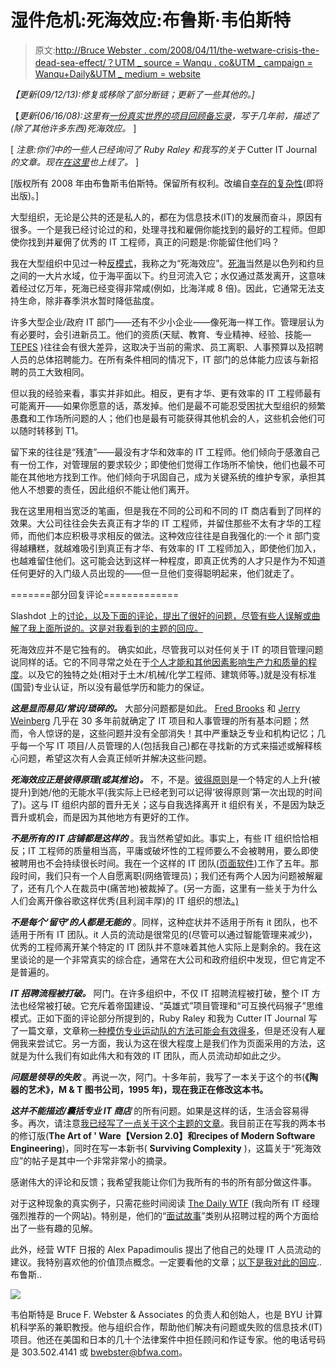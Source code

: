 # 湿件危机:死海效应:布鲁斯·韦伯斯特

> 原文:[http://Bruce Webster . com/2008/04/11/the-wetware-crisis-the-dead-sea-effect/？UTM _ source = Wanqu . co&UTM _ campaign = Wanqu+Daily&UTM _ medium = website](http://brucefwebster.com/2008/04/11/the-wetware-crisis-the-dead-sea-effect/?utm_source=wanqu.co&utm_campaign=Wanqu+Daily&utm_medium=website)

*【更新(09/12/13):修复或移除了部分断链；更新了一些其他的。]*

【*更新(06/16/08):这里有[一份真实世界的项目回顾备忘录](http://brucefwebster.com/2008/06/16/anatomy-of-a-runaway-it-project/)，写于几年前，描述了(除了其他许多东西)死海效应。* ]

[ *注意:你们中的一些人已经询问了 Ruby Raley 和我写的关于* Cutter IT Journal *的文章。现在[在这里](http://brucefwebster.com/2008/04/14/the-longest-yard-reorganizing-it-for-success/)也上线了。* ]

[版权所有 2008 年由布鲁斯韦伯斯特。保留所有权利。改编自[幸存的复杂性](http://brucefwebster.com/projects/)(即将出版)。]

大型组织，无论是公共的还是私人的，都在为信息技术(IT)的发展而奋斗，原因有很多。一个是我已经讨论过的和，处理寻找和雇佣你能找到的最好的工程师。但即使你找到并雇佣了优秀的 IT 工程师，真正的问题是:你能留住他们吗？

我在大型组织中见过一种[反模式](http://en.wikipedia.org/wiki/Anti-pattern)，我称之为“死海效应”。[死海](http://en.wikipedia.org/wiki/The_Dead_Sea)当然是以色列和约旦之间的一大片水域，位于海平面以下。约旦河流入它；水仅通过蒸发离开，这意味着经过亿万年，死海已经变得非常咸(例如，比海洋咸 8 倍)。因此，它通常无法支持生命，除非春季洪水暂时降低盐度。

许多大型企业/政府 IT 部门——还有不少小企业——像死海一样工作。管理层认为有必要时，会引进新员工。他们的资质(天赋、教育、专业精神、经验、技能— [TEPES](http://brucefwebster.com/2008/01/10/the-wetware-crisis-tepes/) )往往会有很大差异，这取决于当前的需求、员工离职、人事预算以及招聘人员的总体招聘能力。在所有条件相同的情况下，IT 部门的总体能力应该与新招聘的员工大致相同。

但以我的经验来看，事实并非如此。相反，更有才华、更有效率的 IT 工程师最有可能离开——如果你愿意的话，蒸发掉。他们是最不可能忍受困扰大型组织的频繁愚蠢和工作场所问题的人；他们也是最有可能获得其他机会的人，这些机会他们可以随时转移到 T1。

留下来的往往是“残渣”——最没有才华和效率的 IT 工程师。他们倾向于感激自己有一份工作，对管理层的要求较少；即使他们觉得工作场所不愉快，他们也最不可能在其他地方找到工作。他们倾向于巩固自己，成为关键系统的维护专家，承担其他人不想要的责任，因此组织不能让他们离开。

我在这里用相当宽泛的笔画，但是我在不同的公司和不同的 IT 商店看到了同样的效果。大公司往往会失去真正有才华的 IT 工程师，并留住那些不太有才华的工程师，而他们本应积极寻求相反的做法。这种效应往往是自我强化的:一个 it 部门变得越糟糕，就越难吸引到真正有才华、有效率的 IT 工程师加入，即使他们加入，也越难留住他们。这可能会达到这样一种程度，即真正优秀的人才只是作为不知道任何更好的入门级人员出现的——但一旦他们变得聪明起来，他们就走了。

=======部分回复评论=============

Slashdot 上的[讨论，以及下面的评论，提出了很好的问题，尽管有些人误解或曲解了我上面所说的。这是对我看到的主题的回应。](http://it.slashdot.org/article.pl?sid=08/04/12/2241216)

死海效应并不是它独有的。 确实如此，尽管我可以对任何关于 IT 的项目管理问题说同样的话。它的不同寻常之处在于[个人才能和其他因素影响生产力和质量的程度](http://brucefwebster.com/2008/01/10/the-wetware-crisis-tepes/)。以及它的独特之处(相对于土木/机械/化学工程师、建筑师等。)就是没有标准(国营)专业认证，所以没有最低学历和能力的保证。

***这是显而易见/常识/琐碎的。*** 大部分问题都是如此。 [Fred Brooks](http://bfwa.com/2012/06/04/rise-the-mythical-man-month-frederick-p-brooks-jr-19751995/) 和 [Jerry Weinberg](http://bfwa.com/2012/05/21/rise-the-psychology-of-computer-programming-gerald-m-weinberg-19711998/) 几乎在 30 多年前就确定了 IT 项目和人事管理的所有基本问题；然而，令人惊讶的是，这些问题并没有全部消失！其中严重缺乏专业和机构记忆；几乎每一个写 IT 项目/人员管理的人(包括我自己)都在寻找新的方式来描述或解释核心问题，希望这次有人会真正倾听并解决这些问题。

***死海效应正是彼得原理(或其推论)。*** 不，不是。[彼得原则](http://en.wikipedia.org/wiki/Peter_principle)是一个特定的人上升(被提升)到她/他的无能水平(我实际上已经老到可以记得‘彼得原则’第一次出现的时间了)。这与 IT 组织内部的晋升无关；这与自我选择离开 it 组织有关，不是因为缺乏晋升或机会，而是因为其他地方有更好的工作。

***不是所有的 IT 店铺都是这样的*** 。我当然希望如此。事实上，有些 IT 组织恰恰相反；IT 工程师的质量相当高，平庸或破坏性的工程师要么不会被聘用，要么即使被聘用也不会持续很长时间。我在一个这样的 IT 团队([页面软件](http://www.kevra.org/TheBestOfNext/ThirdPartyProducts/ThirdPartySoftware/PersonalProductivity/DocumentCreation/PagesByPages/files/page32_2.pdf))工作了五年。那段时间，我们只有一个人自愿离职(网络管理员)；我们还有两个人因为问题被解雇了，还有几个人在裁员中(痛苦地)被裁掉了。(另一方面，这里有一些关于为什么人们会离开像谷歌这样优秀(且利润丰厚)的 IT 组织的想法[。)](http://brucefwebster.com/2008/05/05/the-dead-sea-effect-why-would-it-engineers-leave-google/)

***不是每个‘留守’的人都是无能的*** 。同样，这种症状并不适用于所有 it 团队，也不适用于所有 IT 团队。it 人员的流动是很常见的(尽管可以通过智能管理来减少)，优秀的工程师离开某个特定的 IT 团队并不意味着其他人实际上是剩余的。我在这里谈论的是一个非常真实的综合症，通常在大公司和政府组织中发现，但它肯定不是普遍的。

***IT 招聘流程被打破。*** 阿门。在许多组织中，不仅 IT 招聘流程被打破，整个 IT 方法也经常被打破。它充斥着帝国建设、“英雄式”项目管理和“可互换代码猴子”思维模式。正如下面的评论部分所提到的，Ruby Raley 和我为 Cutter IT Journal 写了一篇文章，文章称[一种模仿专业运动队的方法可能会有效得多](http://brucefwebster.com/2008/04/14/the-longest-yard-reorganizing-it-for-success/)，但是还没有人雇佣我来尝试它。另一方面，我认为这在很大程度上是我们作为页面采用的方法，这就是为什么我们有如此伟大和有效的 IT 团队，而人员流动却如此之少。

***问题是领导的失败*** 。再说一次，阿门。十多年前，我写了一本关于这个的书(**《陶器的艺术》，M & T 图书公司，1995 年)，现在我正在修改这本书。**

***这并不能描述/囊括专业 IT 商店*** 的所有问题。如果是这样的话，生活会容易得多。再次，请注意[我已经写了一点关于这个主题的文章](http://brucefwebster.com/publications/)。我目前正在写我的两本书的修订版(**The Art of ' Ware【Version 2.0】**和**recipes of Modern Software Engineering**)，同时在写一本新书( **Surviving Complexity** )，这篇关于“死海效应”的帖子是其中一个非常非常小的摘录。

感谢伟大的评论和反馈；我希望我能让你们为我所有的书的所有部分做这件事。

对于这种现象的真实例子，只需花些时间阅读 [The Daily WTF](http://thedailywtf.com/) (我向所有 IT 经理强烈推荐的一个网站)。特别是，他们的“[面试故事](http://thedailywtf.com/Series/Tales_from_the_Interview.aspx)”类别从招聘过程的两个方面给出了一些有趣的见解。

此外，经营 WTF 日报的 Alex Papadimoulis 提出了他自己的处理 IT 人员流动的建议。我特别喜欢他的价值顶点概念。一定要看他的文章；[以下是我对此的回应](http://brucefwebster.com/2008/04/29/some-thoughts-on-up-or-out/)..布鲁斯..

![](../Images/f77e8be929d54c4a5ed081ef20b6fb7d.png)

韦伯斯特是 Bruce F. Webster & Associates 的负责人和创始人，也是 BYU 计算机科学系的兼职教授。他与组织合作，帮助他们解决有问题或失败的信息技术(IT)项目。他还在美国和日本的几十个法律案件中担任顾问和作证专家。他的电话号码是 303.502.4141 或 bwebster@bfwa.com。